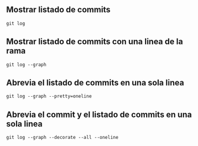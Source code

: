 ## Mostrar listado de commits 
```
git log
```

## Mostrar listado de commits con una linea de la rama 
```
git log --graph
```

## Abrevia el listado de commits en una sola linea 
```
git log --graph --pretty=oneline
```

## Abrevia el commit y el listado de commits en una sola linea
```
git log --graph --decorate --all --oneline
```